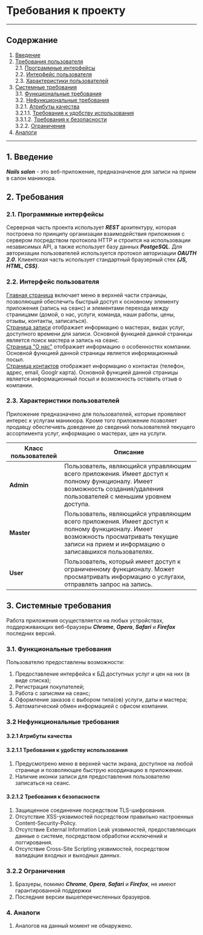 
# Требования к проекту 
___
## Содержание
1. [Введение](#1)
1. [Требования пользователя](#2)  
    2.1. [Программные интерфейсы](#2.1)  
    2.2. [Интерфейс пользователя](#2.2)  
    2.3. [Характеристики пользователей](#2.3)
1. [Системные требования](#3)  
    3.1. [Функциональные требования](#3.1)  
    3.2. [Нефункциональные требования](#3.2)  
        3.2.1. [Атрибуты качества](#3.2.1)  
            3.2.1.1. [Требования к удобству использования](#3.2.1.1)   
            3.3.1.2. [Требования к безопасности](#3.2.1.2)  
        3.2.2. [Ограничения](#3.2.2)  
 1. [Аналоги](#4)
--- 
## 1. Введение <a name="1"></a>
***Nails salon*** - это веб-приложение, предназначеное для записи на прием в салон маникюра.

## 2. Требования <a name="2"></a>
### 2.1. Программные интерфейсы <a name="2.1"></a>
Серверная часть проекта использует ***REST*** архитектуру, которая построена по принципу организации взаимодействия приложения с сервером посредством протокола HTTP и строится на использовации независимых API, а также использует базу данных ***PostgeSQL***. Для авторизации пользователей используется протокол авторизации ***OAUTH 2.0***. Клиентская часть использует стандартный браузерный стек ***(JS, HTML, CSS)***.

### 2.2. Интерфейс пользователя <a name="2.2"></a>
[Главная страница](https://github.com/dima199980/Nails-Salon/blob/master/mockups/Start_page.png) включает меню в верхней части страницы, позволяющей обеспечить быстрый доступ к основному элементу приложения (запись на сеанс) и элементами перехода между страницами (домой, о нас, услуги, команда, наши работы, цены, отзывы, контакты, записаться).  
[Страница записи](https://github.com/dima199980/Nails-Salon/blob/master/mockups/Order_page.png) отображает информацию о мастерах, видах услуг, доступного времени для записи. Основной функцией данной страницы является поиск мастера и запись на сеанс.  
[Страница "О нас"](https://github.com/dima199980/Nails-Salon/blob/master/mockups/About_page.PNG) отображает информацию о особенностях компании. Основной функцией данной страницы является информационный посыл.  
[Страница контактов](https://github.com/dima199980/Nails-Salon/blob/master/mockups/Review_page.png) отображает информацию о контактах (телефон, адрес, email, Googlr карта). Основной функцией данной страницы является информационный посыл и возможность оставить отзыв о компании.  

### 2.3. Характеристики пользователей <a name="2.3"></a>
Приложение предназначено для пользователей, которые проявляют интерес к услугам маникюра. Кроме того приложение позволяет продавцу обеспечивть доведение до сведений пользователей текущего ассортимента услуг, информацию о мастерах, цен на услуги.

| Класс пользователей | Описание |
|---|---|
| **Admin** | Пользователь, являющийся управляющим всего приложения. Имеет доступ к полному функционалу. Имеет возможность создания/удаления пользователей с меньшим уровнем доступа. |
| **Master** | Пользователь, являющийся управляющим всего приложения. Имеет доступ к полному функционалу. Имеет возможность просматривать текущие записи на прием и информацию о записавшихся пользователях. |
| **User** | Пользователь, который имеет доступ к ограниченному функционалу. Может просматривать информацию о услугахи, отправлять запрос на запись. |

## 3. Системные требования <a name="3"></a>
Работа приложения осуществляется на любых устройствах, поддерживающих веб-браузеры ***Chrome***, ***Opera***, ***Safari*** и ***Firefox*** последних версий.

### 3.1. Функциональные требования <a name="3.1"></a>
Пользователю предоставлены возможности:
1. Предоставление интерфейса к БД доступных услуг и цен на них (в виде списка);
1. Регистрация покупателей;
1. Работа с записями на сеанс;
1. Оформление заказов с выбором типа(ов) услуги, даты и мастера;
1. Автоматический обмен информацией с офисом компании.

### 3.2 Нефункциональные требования <a name="3.2"></a>

#### 3.2.1 Атрибуты качества <a name="3.2.1"></a>

#### 3.2.1.1 Требования к удобству использования <a name="3.2.1.1"></a>
1. Предусмотрено меню в верхней части экрана, доступное на любой странице и позволяющее быструю координацию в приложении.
1. Наличие иконки записи для предоставления пользователю записаться на сеанс.

#### 3.2.1.2 Требования к безопасности <a name="3.2.1.2"></a>
1. Защищенное соединение посредством TLS-шифрования.
1. Отсутствие XSS-уязвимостей посредством правильно настроенных Content-Security-Policy.
1. Отсутствие External Information Leak уязвимостей, предоставляющих данные о системе, посредством обработки исключений и логгирования.
1. Отсутствие Cross-Site Scripting уязвимостей, посредством валидации входных и выходных данных.

### 3.2.2 Ограничения <a name="3.2.2"></a>
1. Бразуеры, помимо ***Chrome***, ***Opera***, ***Safari*** и ***Firefox***, не имеют гарантированной поддержки
2. Последние версии вышеперечисленных бразуеров.

### 4. Аналоги <a name="4"></a>
1. Аналогов на данный момент не обнаружено.
